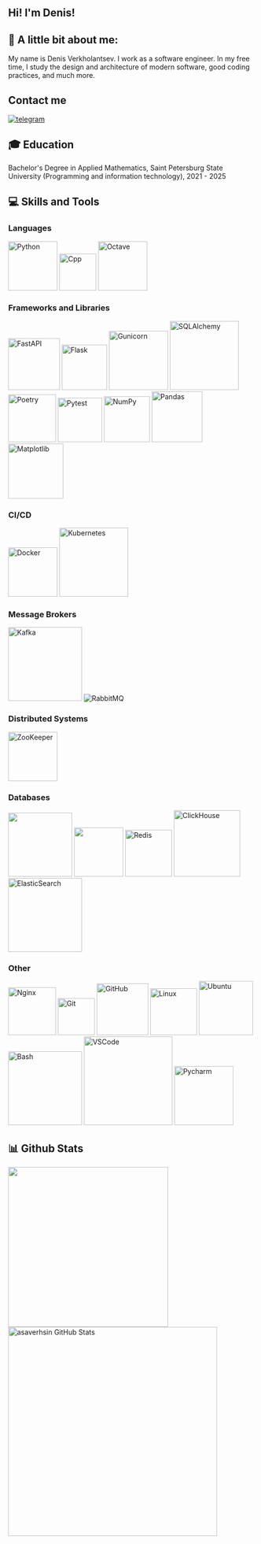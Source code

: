 ## Hi! I'm Denis!

## 📝 A little bit about me:

My name is Denis Verkholantsev. I work as a software engineer. In my free time, I study the design and architecture of modern software, good coding practices, and much more.

## Contact me
<p>
  <a href="https://t.me/denissergg" target="_blank" rel="nofollow"><img src="https://img.shields.io/badge/Telegram-2CA5E0?style=for-the-badge&logo=telegram&logoColor=white" alt="telegram"/> </a>
</p>

## :mortar_board: Education
Bachelor's Degree in Applied Mathematics, Saint Petersburg State University (Programming and information technology), 2021 - 2025

## :computer: Skills and Tools
### Languages
<p>
  <img src="https://img.shields.io/badge/python-3670A0?style=for-the-badge&logo=python&logoColor=ffdd54" alt="Python" width="100" />
  <img src="https://img.shields.io/badge/c++-%2300599C.svg?style=for-the-badge&logo=c%2B%2B&logoColor=white" alt="Cpp" width="75" />
  <img src="https://img.shields.io/badge/OCTAVE-darkblue?style=for-the-badge&logo=octave&logoColor=fcd683" alt="Octave" width="100" />
</p>

### Frameworks and Libraries
<p>
  <img src="https://img.shields.io/badge/FastAPI-005571?style=for-the-badge&logo=fastapi" alt="FastAPI", width=105 />
  <img alt="Flask" src="https://img.shields.io/badge/flask-%23000.svg?style=for-the-badge&logo=flask&logoColor=white" width=92 />
  <img alt="Gunicorn" src="https://img.shields.io/badge/gunicorn-%298729.svg?style=for-the-badge&logo=gunicorn&logoColor=white", width=120 />
  <img alt="SQLAlchemy" src="https://img.shields.io/badge/SQLAlchemy-D71F00?logo=sqlalchemy&logoColor=fff&style=flat-square", width=140 />
  <img alt="Poetry" src="https://img.shields.io/badge/Poetry-%233B82F6.svg?style=for-the-badge&logo=poetry&logoColor=0B3D8D", width=97 />
  <img alt="Pytest" src="https://img.shields.io/badge/Pytest-0A9EDC?logo=pytest&logoColor=fff&style=flat-square", width=90 />
   <img alt="NumPy" src="https://img.shields.io/badge/numpy-%23013243.svg?style=for-the-badge&logo=numpy&logoColor=white", width=93 />
  <img alt="Pandas" src="https://img.shields.io/badge/pandas-%23150458.svg?style=for-the-badge&logo=pandas&logoColor=white", width=103 />
  <img alt="Matplotlib" src="https://img.shields.io/badge/Matplotlib-%23ffffff.svg?style=for-the-badge&logo=Matplotlib&logoColor=black", width=112" />
</p>

### CI/CD
<p>
  <img src="https://img.shields.io/badge/docker-%230db7ed.svg?style=for-the-badge&logo=docker&logoColor=white" alt="Docker" width="100" />
  <img src="https://img.shields.io/badge/kubernetes-%23326ce5.svg?style=for-the-badge&logo=kubernetes&logoColor=white" alt="Kubernetes" width="140" />
</p>

### Message Brokers
<p>
  <img src="https://img.shields.io/badge/Apache%20Kafka-000?style=for-the-badge&logo=apachekafka" alt="Kafka" width="150" />
  <img src="https://img.shields.io/badge/Rabbitmq-FF6600?style=for-the-badge&logo=rabbitmq&logoColor=white" alt="RabbitMQ" />
</p>

### Distributed Systems
<p>
  <img src="https://img.shields.io/badge/-ZooKeeper-000000?logo=apache-zookeeper&logoColor=yellow" alt="ZooKeeper" width="100" />
</p>

### Databases
<p>
  <img src="https://img.shields.io/badge/postgres-%23316192.svg?style=for-the-badge&logo=postgresql&logoColor=white" width="130" />
  <img src="https://img.shields.io/badge/mysql-4479A1.svg?style=for-the-badge&logo=mysql&logoColor=white" width="100" />
  <img src="https://img.shields.io/badge/redis-%23DD0031.svg?style=for-the-badge&logo=redis&logoColor=white" alt="Redis" width="95" />
  <img src="https://img.shields.io/badge/ClickHouse-FFCC01?logo=clickhouse&logoColor=000&style=flat-square" alt="ClickHouse" width="135" />
  <img src="https://img.shields.io/badge/Elasticsearch-005571?logo=elasticsearch&logoColor=fff&style=flat-square" alt="ElasticSearch" width="150" />
</p>

### Other
<p>
  <img src="https://img.shields.io/badge/nginx-%23009639.svg?style=for-the-badge&logo=nginx&logoColor=white" alt="Nginx" width="97" />
  <img src="https://img.shields.io/badge/git-%23F05033.svg?style=for-the-badge&logo=git&logoColor=white" alt="Git" width="75" />
  <img src="https://img.shields.io/badge/GitHub-100000?style=for-the-badge&logo=github&logoColor=white" alt="GitHub" width="105" />
  <img src="https://img.shields.io/badge/Linux-FCC624?style=for-the-badge&logo=linux&logoColor=black" alt="Linux" width="95" />
  <img src="https://img.shields.io/badge/Ubuntu-E95420?style=for-the-badge&logo=ubuntu&logoColor=white" alt="Ubuntu" width="110" />
  <img src="https://img.shields.io/badge/shell_script-%23121011.svg?style=for-the-badge&logo=gnu-bash&logoColor=white" alt="Bash" width=150>
  <img src="https://img.shields.io/badge/Visual%20Studio%20Code-0078d7.svg?style=for-the-badge&logo=visual-studio-code&logoColor=white" alt="VSCode" width="180" />
  <img src="https://img.shields.io/badge/PyCharm-000?logo=pycharm&logoColor=fff&style=flat-square" alt="Pycharm" width="120" />
</p>

## 📊 Github Stats
<a href='https://github.com/denis-verkholantsev'>
  <img align="center" src="https://github-readme-stats.vercel.app/api/top-langs/?username=denis-verkholantsev&hide=jupyter%20notebook,css,html,javascript,typescript,scss,cuda,c%2B%2B&layout=compact&theme=synthwave" width="325"/>
</a>
<a href='https://github.com/denis-verkholantsev'>
  <img align="center" src="https://github-readme-stats.vercel.app/api?username=denis-verkholantsev&show_icons=true&hide_border=true&theme=synthwave" alt="asaverhsin GitHub Stats" width="425"/>
</a>


